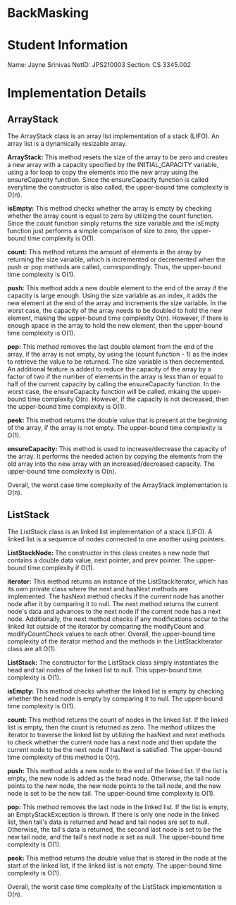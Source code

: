 # BackMasking

# Student Information

Name: Jayne Srinivas
NetID: JPS210003
Section: CS 3345.002

# Implementation Details

## ArrayStack

The ArrayStack class is an array list implementation of a stack (LIFO). 
An array list is a dynamically resizable array.

**ArrayStack:** This method resets the size of the array to be zero and creates a new array with a capacity specified by the INITIAL_CAPACITY variable, using a for loop to copy the elements into the new array using the ensureCapacity function. Since the 
ensureCapacity function is called everytime the constructor is also called, the upper-bound time complexity is O(n). 

**isEmpty:** This method checks whether the array is empty by checking whether the array count is equal to zero by utilizing the count function. Since the count function simply returns the size variable and the isEmpty function just performs a simple comparison of size to zero, the upper-bound time complexity is O(1).

**count:** This method returns the amount of elements in the array by returning the size variable, which is incremented or decremented
when the push or pop methods are called, correspondingly. Thus, the upper-bound time complexity is O(1).

**push:** This method adds a new double element to the end of the array if the capacity is large enough. Using the size variable as an
index, it adds the new element at the end of the array and increments the size variable. In the worst case, the capacity of the array needs to be doubled to hold the new element, making the upper-bound time complexity O(n). However, if there is enough space in the array to hold the new element, then the upper-bound time complexity is O(1). 

**pop:** This method removes the last double element from the end of the array, if the array is not empty, by using the (count function - 1) as the index to retrieve the value to be returned. The size variable is then decremented. An additional feature is added to reduce the capacity of the array by a factor of two if the number of elements in the array is less than or equal to half of the current capacity by calling the ensureCapacity function. In the worst case, the ensureCapacity function will be called, mkaing the upper-bound time complexity O(n). However, if the capacity is not decreased, then the upper-bound time complexity is O(1).

**peek:** This method returns the double value that is present at the beginning of the array, if the array is not empty. The upper-bound time complexity is O(1).

**ensureCapacity:** This method is used to increase/decrease the capacity of the array. It performs the needed action by copying the elements from the old array into the new array with an increased/decreased capacity. The upper-bound time complexity is O(n).

Overall, the worst case time complexity of the ArrayStack implementation is O(n). 

## ListStack

The ListStack class is an linked list implementation of a stack (LIFO). 
A linked list is a sequence of nodes connected to one another using pointers.

**ListStackNode:** The constructor in this class creates a new node that contains a double data value, next pointer, and prev pointer. The upper-bound time complexity if O(1).

**iterator:** This method returns an instance of the ListStackIterator, which has its own private class where the next and hasNext methods are implemented. The hasNext method checks if the current node has another node after it by comparing it to null. The next method returns the current node's data and advances to the next node if the current node has a next node. Additionally, the next method checks if any modifications occur to the linked list outside of the iterator by comparing the modifyCount and modifyCountCheck values to each other. Overall, the upper-bound time complexity of the iterator method and the methods in the ListStackIterator class are all O(1).

**ListStack:** The constructor for the ListStack class simply instantiates the head and tail nodes of the linked list to null. This upper-bound time complexity is O(1). 

**isEmpty:** This method checks whether the linked list is empty by checking whether the head node is empty by comparing it to null. The upper-bound time complexity is O(1). 

**count:** This method returns the count of nodes in the linked list. If the linked list is empty, then the count is returned as zero. The method utilizes the iterator to traverse the linked list by utilizing the hasNext and next methods to check whether the current node has a next node and then update the current node to be the next node if hasNext is satisfied. The upper-bound time complexity of this method is O(n). 

**push:** This method adds a new node to the end of the linked list. If the list is empty, the new node is added as the head node. Otherwise, the tail node points to the new node, the new node points to the tail node, and the new node is set to be the new tail. The upper-bound time complexity is O(1). 

**pop:** This method removes the last node in the linked list. If the list is empty, an EmptyStackException is thrown. If there is only one node in the linked list, then tail's data is returned and head and tail nodes are set to null. Otherwise, the tail's data is returned, the second last node is set to be the new tail node, and the tail's next node is set as null. The upper-bound time complexity is O(1).

**peek:** This method returns the double value that is stored in the node at the start of the linked list, if the linked list is not empty. The upper-bound time complexity is O(1).

Overall, the worst case time complexity of the ListStack implementation is O(n).